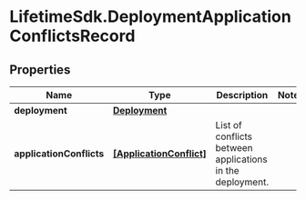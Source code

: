# LifetimeSdk.DeploymentApplicationConflictsRecord

## Properties
Name | Type | Description | Notes
------------ | ------------- | ------------- | -------------
**deployment** | [**Deployment**](Deployment.md) |  | 
**applicationConflicts** | [**[ApplicationConflict]**](ApplicationConflict.md) | List of conflicts between applications in the deployment. | 


